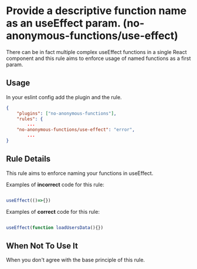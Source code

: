 # Provide a descriptive function name as an useEffect param. (no-anonymous-functions/use-effect)

There can be in fact multiple complex useEffect functions in a single React component and this rule aims to enforce usage of named functions as a first param.

## Usage
In your eslint config add the plugin and the rule.

```json
{
    "plugins": ["no-anonymous-functions"],
    "rules": {
        ...
    "no-anonymous-functions/use-effect": "error",
        ...
}
```

## Rule Details

This rule aims to enforce naming your functions in useEffect.

Examples of **incorrect** code for this rule:

```js

useEffect(()=>{})

```

Examples of **correct** code for this rule:

```js

useEffect(function loadUsersData(){})

```

## When Not To Use It

When you don't agree with the base principle of this rule.
